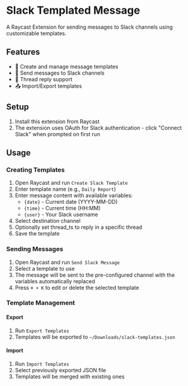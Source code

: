 # Slack Templated Message

A Raycast Extension for sending messages to Slack channels using customizable templates.

## Features

- 📝 Create and manage message templates
- 💬 Send messages to Slack channels
- 🧵 Thread reply support
- 📤 Import/Export templates

## Setup

1. Install this extension from Raycast
2. The extension uses OAuth for Slack authentication - click "Connect Slack" when prompted on first run

## Usage

### Creating Templates

1. Open Raycast and run `Create Slack Template`
2. Enter template name (e.g., `Daily Report`)
3. Enter message content with available variables:
   - `{date}` - Current date (YYYY-MM-DD)
   - `{time}` - Current time (HH:MM)
   - `{user}` - Your Slack username
4. Select destination channel
5. Optionally set thread_ts to reply in a specific thread
6. Save the template

### Sending Messages

1. Open Raycast and run `Send Slack Message`
2. Select a template to use
3. The message will be sent to the pre-configured channel with the variables automatically replaced
4. Press `⌘ + K` to edit or delete the selected template

### Template Management

#### Export

1. Run `Export Templates`
2. Templates will be exported to `~/Downloads/slack-templates.json`

#### Import

1. Run `Import Templates`
2. Select previously exported JSON file
3. Templates will be merged with existing ones
